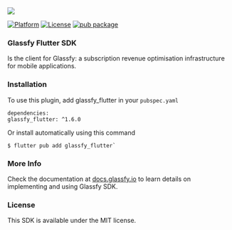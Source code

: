 <img src="https://media.glassfy.io/banner_purple.png" />

[![Platform](https://img.shields.io/static/v1?label=platform&message=iOS%20|%20macOS%20|%20android&color=lightgray)](https://glassfy.io)
[![License](https://img.shields.io/cocoapods/l/Glassfy.svg?style=flat)](https://glassfy.io)
[![pub package](https://img.shields.io/pub/v/glassfy_flutter)](https://pub.dev/packages/glassfy_flutter)

### Glassfy Flutter SDK

Is the client for Glassfy: a subscription revenue optimisation infrastructure for mobile applications.

### Installation

To use this plugin, add glassfy_flutter in your `pubspec.yaml`

```
dependencies:
glassfy_flutter: ^1.6.0
```

Or install automatically using this command

```
$ flutter pub add glassfy_flutter`
```

### More Info

Check the documentation at [docs.glassfy.io](https://docs.glassfy.io/get-started/quick-start) to learn details on implementing and using Glassfy SDK.

### License

This SDK is available under the MIT license.
